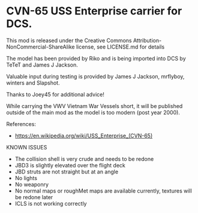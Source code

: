 # CVN-65 USS Enterprise carrier for DCS.

This mod is released under the Creative Commons Attribution-NonCommercial-ShareAlike license, see LICENSE.md for details

The model has been provided by Riko and is being imported into DCS by TeTeT and James J Jackson.

Valuable input during testing is provided by James J Jackson, mrflyboy, winters and Slapshot.

Thanks to Joey45 for additional advice!

While carrying the VWV Vietnam War Vessels short, it will be published outside of the main mod as the model is too modern (post year 2000).

References:
* https://en.wikipedia.org/wiki/USS_Enterprise_(CVN-65)


KNOWN ISSUES
* The collision shell is very crude and needs to be redone
* JBD3 is slightly elevated over the flight deck
* JBD struts are not straight but at an angle
* No lights
* No weaponry
* No normal maps or roughMet maps are available currently, textures will be redone later
* ICLS is not working correctly
